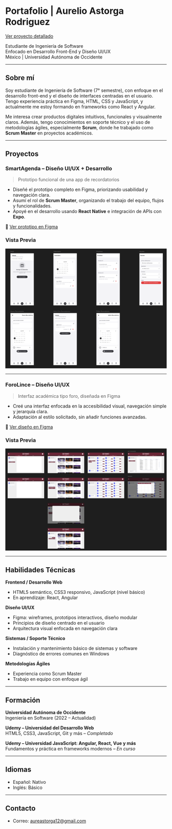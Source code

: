 # Portafolio | Aurelio Astorga Rodriguez
[Ver proyecto detallado](./smartagenda/)

Estudiante de Ingeniería de Software  
Enfocado en Desarrollo Front-End y Diseño UI/UX  
México | Universidad Autónoma de Occidente

---

## Sobre mí

Soy estudiante de Ingeniería de Software (7° semestre), con enfoque en el desarrollo front-end y el diseño de interfaces centradas en el usuario. Tengo experiencia práctica en Figma, HTML, CSS y JavaScript, y actualmente me estoy formando en frameworks como React y Angular.

Me interesa crear productos digitales intuitivos, funcionales y visualmente claros. Además, tengo conocimientos en soporte técnico y el uso de metodologías ágiles, especialmente **Scrum**, donde he trabajado como **Scrum Master** en proyectos académicos.

---

## Proyectos

### SmartAgenda – Diseño UI/UX + Desarrollo
> Prototipo funcional de una app de recordatorios

- Diseñé el prototipo completo en Figma, priorizando usabilidad y navegación clara.
- Asumí el rol de **Scrum Master**, organizando el trabajo del equipo, flujos y funcionalidades.
- Apoyé en el desarrollo usando **React Native** e integración de APIs con **Expo**.

🔗 [Ver prototipo en Figma](https://www.figma.com/design/7ktaxUxNghY21Nnnf6xgNa/SmartAgenda?m=auto&t=JrgXVk75v9MmxhXI-6)

### Vista Previa
![SmartAgenda Preview](./assets/smartagenda-preview)

---

### ForoLince – Diseño UI/UX
> Interfaz académica tipo foro, diseñada en Figma

- Creé una interfaz enfocada en la accesibilidad visual, navegación simple y jerarquía clara.
- Adaptación al estilo solicitado, sin añadir funciones avanzadas.

🔗 [Ver diseño en Figma](https://www.figma.com/design/kwQtlyLQSHZK9XBSZuesDy/Foro-Lince?m=auto&t=JrgXVk75v9MmxhXI-6)

### Vista Previa
![Forolince Preview](./assets/forolince-preview)

---

## Habilidades Técnicas

**Frontend / Desarrollo Web**  
- HTML5 semántico, CSS3 responsivo, JavaScript (nivel básico)  
- En aprendizaje: React, Angular  

**Diseño UI/UX**  
- Figma: wireframes, prototipos interactivos, diseño modular  
- Principios de diseño centrado en el usuario  
- Arquitectura visual enfocada en navegación clara  

**Sistemas / Soporte Técnico**  
- Instalación y mantenimiento básico de sistemas y software  
- Diagnóstico de errores comunes en Windows  

**Metodologías Ágiles**  
- Experiencia como Scrum Master  
- Trabajo en equipo con enfoque ágil  

---

## Formación

**Universidad Autónoma de Occidente**  
Ingeniería en Software (2022 – Actualidad)

**Udemy – Universidad del Desarrollo Web**  
HTML5, CSS3, JavaScript, Git y más – _Completado_

**Udemy – Universidad JavaScript: Angular, React, Vue y más**  
Fundamentos y práctica en frameworks modernos – _En curso_

---

## Idiomas

- Español: Nativo  
- Inglés: Básico

---

## Contacto

- Correo: aureastorga12@gmail.com
